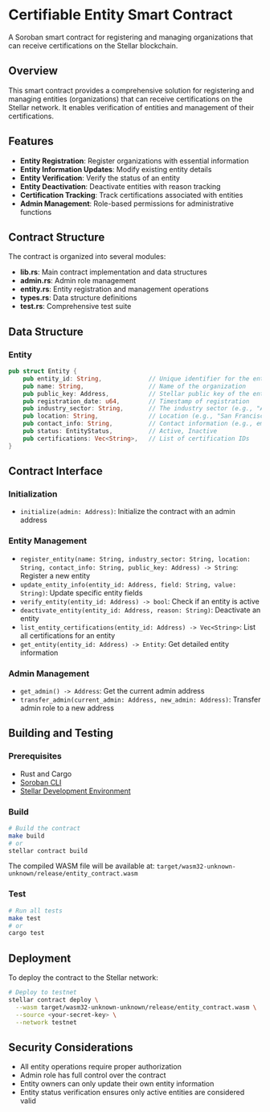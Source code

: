# Certifiable Entity Smart Contract

A Soroban smart contract for registering and managing organizations that can receive certifications on the Stellar blockchain.

## Overview

This smart contract provides a comprehensive solution for registering and managing entities (organizations) that can receive certifications on the Stellar network. It enables verification of entities and management of their certifications.

## Features

- **Entity Registration**: Register organizations with essential information
- **Entity Information Updates**: Modify existing entity details
- **Entity Verification**: Verify the status of an entity
- **Entity Deactivation**: Deactivate entities with reason tracking
- **Certification Tracking**: Track certifications associated with entities
- **Admin Management**: Role-based permissions for administrative functions

## Contract Structure

The contract is organized into several modules:

- **lib.rs**: Main contract implementation and data structures
- **admin.rs**: Admin role management
- **entity.rs**: Entity registration and management operations
- **types.rs**: Data structure definitions
- **test.rs**: Comprehensive test suite

## Data Structure

### Entity

```rust
pub struct Entity {
    pub entity_id: String,             // Unique identifier for the entity
    pub name: String,                  // Name of the organization
    pub public_key: Address,           // Stellar public key of the entity
    pub registration_date: u64,        // Timestamp of registration
    pub industry_sector: String,       // The industry sector (e.g., "Automotive")
    pub location: String,              // Location (e.g., "San Francisco, CA")
    pub contact_info: String,          // Contact information (e.g., email)
    pub status: EntityStatus,          // Active, Inactive
    pub certifications: Vec<String>,   // List of certification IDs
}
```

## Contract Interface

### Initialization

- `initialize(admin: Address)`: Initialize the contract with an admin address

### Entity Management

- `register_entity(name: String, industry_sector: String, location: String, contact_info: String, public_key: Address) -> String`: Register a new entity
- `update_entity_info(entity_id: Address, field: String, value: String)`: Update specific entity fields
- `verify_entity(entity_id: Address) -> bool`: Check if an entity is active
- `deactivate_entity(entity_id: Address, reason: String)`: Deactivate an entity
- `list_entity_certifications(entity_id: Address) -> Vec<String>`: List all certifications for an entity
- `get_entity(entity_id: Address) -> Entity`: Get detailed entity information

### Admin Management

- `get_admin() -> Address`: Get the current admin address
- `transfer_admin(current_admin: Address, new_admin: Address)`: Transfer admin role to a new address

## Building and Testing

### Prerequisites

- Rust and Cargo
- [Soroban CLI](https://soroban.stellar.org/docs/getting-started/setup)
- [Stellar Development Environment](https://developers.stellar.org/docs/fundamentals-and-concepts/stellar-development)

### Build

```bash
# Build the contract
make build
# or
stellar contract build
```

The compiled WASM file will be available at:
`target/wasm32-unknown-unknown/release/entity_contract.wasm`

### Test

```bash
# Run all tests
make test
# or
cargo test
```

## Deployment

To deploy the contract to the Stellar network:

```bash
# Deploy to testnet
stellar contract deploy \
  --wasm target/wasm32-unknown-unknown/release/entity_contract.wasm \
  --source <your-secret-key> \
  --network testnet
```

## Security Considerations

- All entity operations require proper authorization
- Admin role has full control over the contract
- Entity owners can only update their own entity information
- Entity status verification ensures only active entities are considered valid
